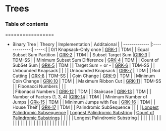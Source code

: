 # Trees
### Table of contents
=================
<!--ts-->
* Binary Tree
  | Theory         | Implementation          | Additaional |
  | ------------- |:-------------:| -----:|
  | 0/1 Knapsack-Only once | [GRK-1](https://www.educative.io/module/lesson/dynamic-programming-patterns/7AQm4v6r1y8)  | TDM  |
  | Equal Subset Sum Partition | [GRK-2](https://www.educative.io/module/lesson/dynamic-programming-patterns/m2jABRoqOqr)  | TDM  |
  | Subset Target Sum |[GRK-3](https://www.educative.io/module/lesson/dynamic-programming-patterns/N7O9KVPW8Bp)   | TDM-SS  |
  | Minimum Subset Sum Difference | [GRK-4](https://www.educative.io/module/lesson/dynamic-programming-patterns/N7RypYBK4y6)  | TDM  |
  | Count of SubSet Sum | [GRK-5](https://www.educative.io/module/lesson/dynamic-programming-patterns/JY88GypAPDD)  | TDM |
  | Target Sum + or - | [GRK-6](https://www.educative.io/module/lesson/dynamic-programming-patterns/q2jk1wP9yNG)  | TDM-SS |
  | Unbounded Knapsack |   |   |
  | Unbounded Knapsack  | [GRK-7](https://www.educative.io/courses/grokking-dynamic-programming-patterns-for-coding-interviews/qV6RXWME4D3)  | TDM  |
  | Rod Cutting | [GRK-8](https://www.educative.io/courses/grokking-dynamic-programming-patterns-for-coding-interviews/RM5E56PGnVY)  | TDM-SS  |
  | Coin Change | [GRK-9](https://www.educative.io/courses/grokking-dynamic-programming-patterns-for-coding-interviews/gx763A3x9Pl)  | TDM   |
  | Minimum Coin Change | [GRK-10](https://www.educative.io/courses/grokking-dynamic-programming-patterns-for-coding-interviews/NE0yNJ1rZy6)  |  TDM |
  | Maximum Ribbon Cut | [GRK-11](https://www.educative.io/courses/grokking-dynamic-programming-patterns-for-coding-interviews/YQVZJx1k0WY)  |  TDM-SS |
  | Fibonacci Numbers |   |   |  
  | Fibonacci Numbers | [GRK-12](https://www.educative.io/courses/grokking-dynamic-programming-patterns-for-coding-interviews/gx6jmzrMwgZ)  |   TDM |
  | Staircase | [GRK-13](https://www.educative.io/courses/grokking-dynamic-programming-patterns-for-coding-interviews/YQy7Lx79R0K)  | TDM |
  | Number of Factors (1, 3, 4)  |[GRK-14](https://www.educative.io/courses/grokking-dynamic-programming-patterns-for-coding-interviews/NE52PnMY376)   | TDM  |
  | Minimum Number of Jumps | [GRk-15](https://www.educative.io/courses/grokking-dynamic-programming-patterns-for-coding-interviews/7nAKN0Qz67r)  | TDM  |
  | Minimum Jumps with Fee  | [GRK-16](https://www.educative.io/courses/grokking-dynamic-programming-patterns-for-coding-interviews/7nDNy6JDP1G)  | TDM  |
  | House Theif | [GRK-17](https://www.educative.io/courses/grokking-dynamic-programming-patterns-for-coding-interviews/m2EOxJ0Nkp3#Top-down-Dynamic-Programming-with-Memoization)  | TDM  |
  | Palindromic SubSequence |   |   |
  | [Longest Palindromic Subsequence](https://www.educative.io/courses/grokking-dynamic-programming-patterns-for-coding-interviews/RMk1D1DY1PL) | [Longest Palindromic Substring](https://www.educative.io/courses/grokking-dynamic-programming-patterns-for-coding-interviews/m2yRjwxBY7A)  | [Count of Palindromic Substrings](https://www.educative.io/module/lesson/data-structures-in-java/B14okNLQZPY)  | []() | | |
  | Longest Palindromic Substring  |   |   |
  |  |   |   |
  |  |   |   |
  |  |   |   |
  |  |   |   |
  |  |   |   |
  |  |   |   |
  |  |   |   |
<!--te-->

